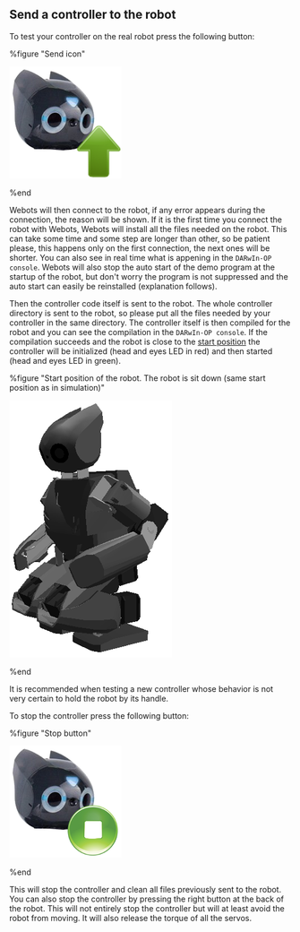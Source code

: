## Send a controller to the robot

To test your controller on the real robot press the following button:

%figure "Send icon"

![send.png](images/send.png)

%end

Webots will then connect to the robot, if any error appears during the
connection, the reason will be shown. If it is the first time you connect the
robot with Webots, Webots will install all the files needed on the robot. This
can take some time and some step are longer than other, so be patient please,
this happens only on the first connection, the next ones will be shorter. You
can also see in real time what is appening in the `DARwIn-OP console`. Webots
will also stop the auto start of the demo program at the startup of the robot,
but don't worry the program is not suppressed and the auto start can easily be
reinstalled (explanation follows).

Then the controller code itself is sent to the robot. The whole controller
directory is sent to the robot, so please put all the files needed by your
controller in the same directory. The controller itself is then compiled for the
robot and you can see the compilation in the `DARwIn-OP console`. If the
compilation succeeds and the robot is close to the [start
position](#start-position-of-the-robot-the-robot-is-sit-down-same-start-position-as-in-simulation)
the controller will be initialized (head and eyes LED in red) and then started
(head and eyes LED in green).

%figure "Start position of the robot. The robot is sit down (same start position as in simulation)"

![start_position.png](images/start_position.png)

%end

It is recommended when testing a new controller whose behavior is not very
certain to hold the robot by its handle.

To stop the controller press the following button:

%figure "Stop button"

![stop.png](images/stop.png)

%end

This will stop the controller and clean all files previously sent to the robot.
You can also stop the controller by pressing the right button at the back of the
robot. This will not entirely stop the controller but will at least avoid the
robot from moving. It will also release the torque of all the servos.

